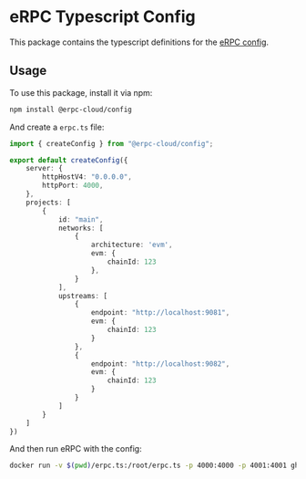 # eRPC Typescript Config

This package contains the typescript definitions for the [eRPC config](https://github.com/erpc/erpc).

## Usage

To use this package, install it via npm:

```bash
npm install @erpc-cloud/config
```

And create a `erpc.ts` file:

```typescript
import { createConfig } from "@erpc-cloud/config";

export default createConfig({
    server: {
        httpHostV4: "0.0.0.0",
        httpPort: 4000,
    },
    projects: [
        {
            id: "main",
            networks: [
                {
                    architecture: 'evm',
                    evm: {
                        chainId: 123
                    },
                }
            ],
            upstreams: [
                {
                    endpoint: "http://localhost:9081",
                    evm: {
                        chainId: 123
                    }
                },
                {
                    endpoint: "http://localhost:9082",
                    evm: {
                        chainId: 123
                    }
                }
            ]
        }
    ]
})
```

And then run eRPC with the config:

```bash
docker run -v $(pwd)/erpc.ts:/root/erpc.ts -p 4000:4000 -p 4001:4001 ghcr.io/erpc/erpc:latest
```

